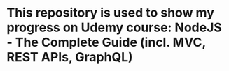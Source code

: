 # This repository is used to show my progress on Udemy course: NodeJS - The Complete Guide (incl. MVC, REST APIs, GraphQL)
